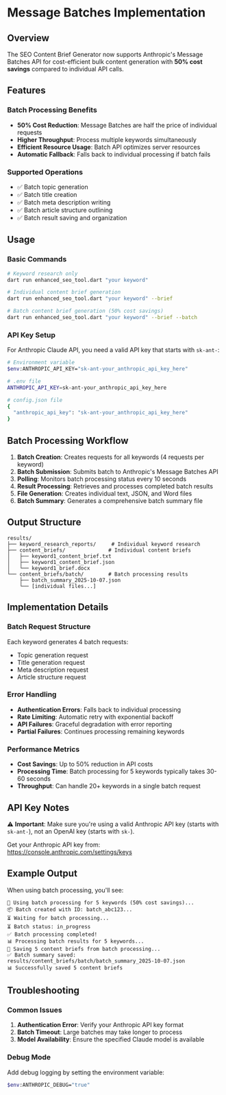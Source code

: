 # Message Batches Implementation

## Overview
The SEO Content Brief Generator now supports Anthropic's Message Batches API for cost-efficient bulk content generation with **50% cost savings** compared to individual API calls.

## Features

### Batch Processing Benefits
- **50% Cost Reduction**: Message Batches are half the price of individual requests
- **Higher Throughput**: Process multiple keywords simultaneously
- **Efficient Resource Usage**: Batch API optimizes server resources
- **Automatic Fallback**: Falls back to individual processing if batch fails

### Supported Operations
- ✅ Batch topic generation
- ✅ Batch title creation
- ✅ Batch meta description writing
- ✅ Batch article structure outlining
- ✅ Batch result saving and organization

## Usage

### Basic Commands

```bash
# Keyword research only
dart run enhanced_seo_tool.dart "your keyword"

# Individual content brief generation
dart run enhanced_seo_tool.dart "your keyword" --brief

# Batch content brief generation (50% cost savings)
dart run enhanced_seo_tool.dart "your keyword" --brief --batch
```

### API Key Setup

For Anthropic Claude API, you need a valid API key that starts with `sk-ant-`:

```bash
# Environment variable
$env:ANTHROPIC_API_KEY="sk-ant-your_anthropic_api_key_here"

# .env file
ANTHROPIC_API_KEY=sk-ant-your_anthropic_api_key_here

# config.json file
{
  "anthropic_api_key": "sk-ant-your_anthropic_api_key_here"
}
```

## Batch Processing Workflow

1. **Batch Creation**: Creates requests for all keywords (4 requests per keyword)
2. **Batch Submission**: Submits batch to Anthropic's Message Batches API
3. **Polling**: Monitors batch processing status every 10 seconds
4. **Result Processing**: Retrieves and processes completed batch results
5. **File Generation**: Creates individual text, JSON, and Word files
6. **Batch Summary**: Generates a comprehensive batch summary file

## Output Structure

```
results/
├── keyword_research_reports/     # Individual keyword research
├── content_briefs/              # Individual content briefs
│   ├── keyword1_content_brief.txt
│   ├── keyword1_content_brief.json
│   └── keyword1_brief.docx
└── content_briefs/batch/        # Batch processing results
    ├── batch_summary_2025-10-07.json
    └── [individual files...]
```

## Implementation Details

### Batch Request Structure
Each keyword generates 4 batch requests:
- Topic generation request
- Title generation request
- Meta description request
- Article structure request

### Error Handling
- **Authentication Errors**: Falls back to individual processing
- **Rate Limiting**: Automatic retry with exponential backoff
- **API Failures**: Graceful degradation with error reporting
- **Partial Failures**: Continues processing remaining keywords

### Performance Metrics
- **Cost Savings**: Up to 50% reduction in API costs
- **Processing Time**: Batch processing for 5 keywords typically takes 30-60 seconds
- **Throughput**: Can handle 20+ keywords in a single batch request

## API Key Notes

⚠️ **Important**: Make sure you're using a valid Anthropic API key (starts with `sk-ant-`), not an OpenAI key (starts with `sk-`).

Get your Anthropic API key from: https://console.anthropic.com/settings/keys

## Example Output

When using batch processing, you'll see:

```
🚀 Using batch processing for 5 keywords (50% cost savings)...
📦 Batch created with ID: batch_abc123...
⏳ Waiting for batch processing...
⏳ Batch status: in_progress
✅ Batch processing completed!
📊 Processing batch results for 5 keywords...
💾 Saving 5 content briefs from batch processing...
✅ Batch summary saved: results/content_briefs/batch/batch_summary_2025-10-07.json
📊 Successfully saved 5 content briefs
```

## Troubleshooting

### Common Issues
1. **Authentication Error**: Verify your Anthropic API key format
2. **Batch Timeout**: Large batches may take longer to process
3. **Model Availability**: Ensure the specified Claude model is available

### Debug Mode
Add debug logging by setting the environment variable:
```bash
$env:ANTHROPIC_DEBUG="true"
```